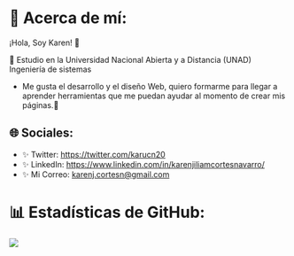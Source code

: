 #  💫 Acerca de mí:

¡Hola, Soy Karen! 👋


💖 Estudio en la Universidad Nacional Abierta y a Distancia (UNAD) Ingeniería de sistemas

* Me gusta el desarrollo y el diseño Web, quiero formarme para llegar a aprender herramientas que me puedan ayudar al momento de crear mis páginas.🙈

##  🌐 Sociales:

* ✨ Twitter: https://twitter.com/karucn20
* ✨ LinkedIn: https://www.linkedin.com/in/karenjiliamcortesnavarro/
* ✨ Mi Correo: karenj.cortesn@gmail.com

#  📊 Estadísticas de GitHub:
![](https://github-readme-streak-stats.herokuapp.com/?user=Karu-Cortes&theme=dark&hide_border=false)<br/>

